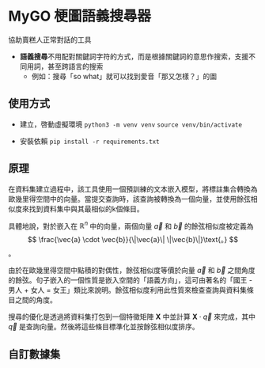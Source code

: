 # MyGO 梗圖語義搜尋器

協助賣糕人正常對話的工具
- **語義搜尋**不用配對關鍵詞字符的方式，而是根據關鍵詞的意思作搜索，支援不同用詞，甚至跨語言的搜索
    - 例如：搜尋「so what」就可以找到愛音「那又怎樣？」的圖

## 使用方式
- 建立，啓動虛擬環境
`python3 -m venv venv`
`source venv/bin/activate`

- 安裝依賴
`pip install -r requirements.txt`

## 原理
在資料集建立過程中，該工具使用一個預訓練的文本嵌入模型，將標註集合轉換為歐幾里得空間中的向量。當提交查詢時，該查詢被轉換為一個向量，並使用餘弦相似度來找到資料集中與其最相似的k個條目。

具體地說，對於嵌入在 $\mathbb{R}^n$ 中的向量，兩個向量 $\vec{a}$ 和 $\vec{b}$ 的餘弦相似度被定義為
$$
\frac{\vec{a} \cdot \vec{b}}{\|\vec{a}\| \|\vec{b}\|}\text{。}
$$。

由於在歐幾里得空間中點積的對偶性，餘弦相似度等價於向量 $\vec{a}$ 和 $\vec{b}$ 之間角度的餘弦。句子嵌入的一個性質是嵌入空間的「語義方向」，這可由著名的「國王 - 男人 + 女人 = 女王」類比來說明。餘弦相似度利用此性質來檢查查詢與資料集條目之間的角度。

搜尋的優化是透過將資料集打包到一個特徵矩陣 $\boldsymbol{X}$ 中並計算 $\boldsymbol{X} \cdot \vec{q}$ 來完成，其中 $\vec{q}$ 是查詢向量。然後將這些條目標準化並按餘弦相似度排序。

## 自訂數據集